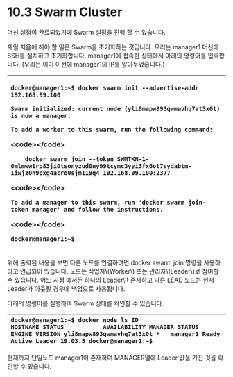 # 10.3 Swarm Cluster

머신 설정이 완료되었기에 Swarm 설정을 진행 할 수 있습니다.

제일 처음에 해야 할 일은 Swarm을 초기화하는 것입니다. 우리는 manager1 머신에 SSH를 설치하고 초기화합니다. manager1에 접속한 상태에서 아래의 명령어를 입력합니다. \(우리는 이미 이전에 manager1의 IP를 알아두었습니다.\)

<table>
  <thead>
    <tr>
      <th style="text-align:left">
        <p><code>docker@manager1:~$ docker swarm init --advertise-addr 192.168.99.100</code>
        </p>
        <p><code>Swarm initialized: current node (yli8mapw893qwmavhq7at3x0t) is now a manager.</code>
        </p>
        <p><code>To add a worker to this swarm, run the following command:</code>
        </p>
        <p>&lt;code&gt;&lt;/code&gt;</p>
        <p><code>    docker swarm join --token SWMTKN-1-0mlmww1rp83ji0tsonyzud0ny99tcymc3yyi3fx6ot7sydabtm-1iwjz0h9pxg4acro0sjm119q4 192.168.99.100:2377</code>
        </p>
        <p>&lt;code&gt;&lt;/code&gt;</p>
        <p><code>To add a manager to this swarm, run &apos;docker swarm join-token manager&apos; and follow the instructions.</code>
        </p>
        <p>&lt;code&gt;&lt;/code&gt;</p>
        <p><code>docker@manager1:~$</code>
        </p>
      </th>
    </tr>
  </thead>
  <tbody></tbody>
</table>위에 출력된 내용을 보면 다른 노드를 연결하려면 docker swarm join 명령을 사용하라고 언급되어 있습니다. 노드는 작업자\(Worker\) 또는 관리자\(Leader\)로 참여할 수 있습니다. 어느 시점 에서든 하나의 Leader만 존재하고 다른 LEAD 노드는 현재 Leader가 아웃될 경우에 백업으로 사용됩니다.

아래의 명령어를 실행하여 Swarm 상태를 확인할 수 있습니다.

| `docker@manager1:~$ docker node ls ID                            HOSTNAME STATUS           AVAILABILITY MANAGER STATUS ENGINE VERSION yli8mapw893qwmavhq7at3x0t *   manager1 Ready           Active Leader 19.03.5 docker@manager1:~$` |
| :--- |


현재까지 단일노드 manager1이 존재하며 MANAGER열에 Leader 값을 가진 것을 확인할 수 있습니다.  


